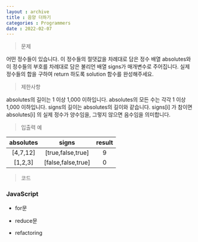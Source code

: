 ```yaml
---
layout : archive
title : 음양 더하기
categories : Programmers
date : 2022-02-07
---
```

> 문제<br>

어떤 정수들이 있습니다. 이 정수들의 절댓값을 차례대로 담은 정수 배열 absolutes와 이 정수들의 부호를 차례대로 담은 불리언 배열 signs가 매개변수로 주어집니다. 실제 정수들의 합을 구하여 return 하도록 solution 함수를 완성해주세요.

> 제한사항<br>

absolutes의 길이는 1 이상 1,000 이하입니다.
absolutes의 모든 수는 각각 1 이상 1,000 이하입니다.
signs의 길이는 absolutes의 길이와 같습니다.
signs[i] 가 참이면 absolutes[i] 의 실제 정수가 양수임을, 그렇지 않으면 음수임을 의미합니다.

> 입출력 예<br>

|absolutes|signs|result|
|:--:|:--:|:--:|
|[4,7,12]|[true,false,true]|9|
|[1,2,3]|[false,false,true]|0|

> 코드
### JavaScript

* for문
<script src="https://gist.github.com/kwontaehoon/cd5d29c8db5677ee9addb6bc95a92ae0.js"></script>

* reduce문
<script src="https://gist.github.com/kwontaehoon/5727bb7614b6ac4264d5ea5a21598a1c.js"></script>

* refactoring
<script src="https://gist.github.com/kwontaehoon/bb98b9c8e806644034c99be0786be3fd.js"></script>

